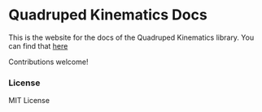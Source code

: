 # Quadruped Kinematics Docs

This is the website for the docs of the Quadruped Kinematics library. You can find that [here](https://github.com/seanboe/QuadrupedKinematics)

Contributions welcome!

### License
MIT License